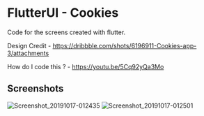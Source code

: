 # FlutterUI - Cookies

Code for the screens created with flutter.

Design Credit - https://dribbble.com/shots/6196911-Cookies-app-3/attachments

How do I code this ? - https://youtu.be/5Cq92yQa3Mo

## Screenshots

![Screenshot_20191017-012435](https://user-images.githubusercontent.com/8137504/66954025-34449980-f07d-11e9-95c4-8c1a0938852c.png)
![Screenshot_20191017-012501](https://user-images.githubusercontent.com/8137504/66954027-34449980-f07d-11e9-8e28-1467e0091c78.png)
